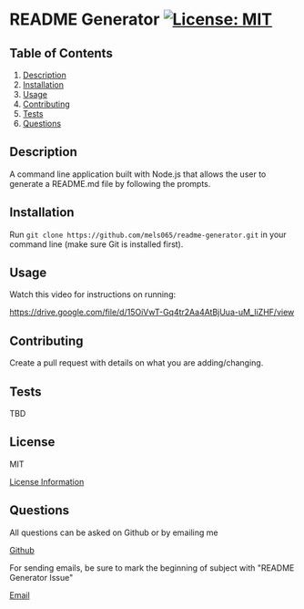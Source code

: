 # README Generator [![License: MIT](https://img.shields.io/badge/License-MIT-yellow.svg)](https://opensource.org/licenses/MIT)

## Table of Contents

1. [Description](#description)
2. [Installation](#installation)
3. [Usage](#usage)
4. [Contributing](#contributing)
5. [Tests](#tests)
6. [Questions](#questions)

## Description

A command line application built with Node.js that allows the user to generate a README.md file by following the prompts.

## Installation

Run `git clone https://github.com/mels065/readme-generator.git` in your command line (make sure Git is installed first).

## Usage

Watch this video for instructions on running:

https://drive.google.com/file/d/15OiVwT-Gq4tr2Aa4AtBjUua-uM_IiZHF/view

## Contributing

Create a pull request with details on what you are adding/changing.

## Tests

TBD

## License

MIT

[License Information](https://opensource.org/licenses/MIT)
    

## Questions

All questions can be asked on Github or by emailing me

[Github](https://www.github.com/mels065)

For sending emails, be sure to mark the beginning of subject with "README Generator Issue"

[Email](mailto:mellusbrandon@gmail.com)
  